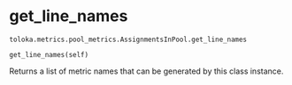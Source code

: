 # get_line_names
`toloka.metrics.pool_metrics.AssignmentsInPool.get_line_names`

```
get_line_names(self)
```

Returns a list of metric names that can be generated by this class instance.

